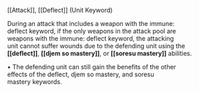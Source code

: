 [[Attack]], [[Deflect]] (Unit Keyword)

During an attack that includes a weapon with the immune:  
deflect keyword, if the only weapons in the attack pool are  
weapons with the immune: deflect keyword, the attacking  
unit cannot suffer wounds due to the defending unit using the  
**[[deflect]]**, **[[djem so mastery]]**, or **[[soresu mastery]]** abilities.  

• The defending unit can still gain the benefits of the other  
effects of the deflect, djem so mastery, and soresu  
mastery keywords.  

